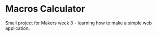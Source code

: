 # Macros Calculator

Small project for Makers week 3 - learning how to make a simple web application.